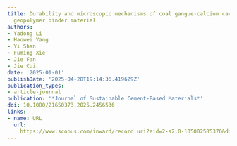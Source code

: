 ```yaml
---
title: Durability and microscopic mechanisms of coal gangue-calcium carbide residue
  geopolymer binder material
authors:
- Yadong Li
- Haowei Yang
- Yi Shan
- Fuming Xie
- Jie Fan
- Jie Cui
date: '2025-01-01'
publishDate: '2025-04-28T19:14:36.419629Z'
publication_types:
- article-journal
publication: '*Journal of Sustainable Cement-Based Materials*'
doi: 10.1080/21650373.2025.2456536
links:
- name: URL
  url: 
    https://www.scopus.com/inward/record.uri?eid=2-s2.0-105002585370&doi=10.1080%2f21650373.2025.2456536&partnerID=40&md5=646a6bc5b171117b78143f836a3da78c
---
```

